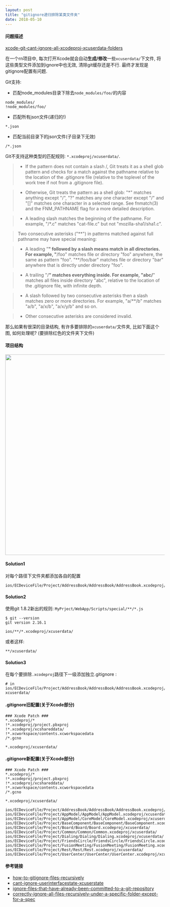 ```yaml
---
layout: post
title: "gitignore递归排除某类文件夹"
date: 2018-05-10
---
```


#### 问题描述

[xcode-git-cant-ignore-all-xcodeproj-xcuserdata-folders](https://stackoverflow.com/questions/50264876/xcode-git-cant-ignore-all-xcodeproj-xcuserdata-folders)

在一个rn项目中, 每次打开Xcode就会自动**生成/修改**一些`xcuserdata/`下文件, 将这些类型文件添加到ignore中也无效, 清除git缓存还是不行. 最终才发现是gitignore配置有问题.

Git支持:

- 匹配node_modules目录下除去`node_modules/foo/`的内容

```
node_modules/
!node_modules/foo/
```
- 匹配所有json文件(递归的!)

```
*.json
```

- 匹配当前目录下的json文件(子目录下无效)

```
/*.json
```

Git不支持这种类型的匹配规则: `*.xcodeproj/xcuserdata/`.

> - If the pattern does not contain a slash /, Git treats it as a shell glob pattern and checks for a match against the pathname relative to the location of the .gitignore file (relative to the toplevel of the work tree if not from a .gitignore file).

> - Otherwise, Git treats the pattern as a shell glob: "*" matches anything except "/", "?" matches any one character except "/" and "[]" matches one character in a selected range. See fnmatch(3) and the FNM_PATHNAME flag for a more detailed description.

> - A leading slash matches the beginning of the pathname. For example, "/*.c" matches "cat-file.c" but not "mozilla-sha1/sha1.c".

> Two consecutive asterisks ("**") in patterns matched against full pathname may have special meaning:

> - A leading "**" followed by a slash means match in all directories. For example, "**/foo" matches file or directory "foo" anywhere, the same as pattern "foo". "**/foo/bar" matches file or directory "bar" anywhere that is directly under directory "foo".

> - A trailing "/**" matches everything inside. For example, "abc/**" matches all files inside directory "abc", relative to the location of the .gitignore file, with infinite depth.

> - A slash followed by two consecutive asterisks then a slash matches zero or more directories. For example, "a/**/b" matches "a/b", "a/x/b", "a/x/y/b" and so on.

> - Other consecutive asterisks are considered invalid.

那么如果有很深的目录结构, 有许多要排除的`xcuserdata/`文件夹, 比如下面这个图, 如何处理呢?
(要排除红色的文件夹下文件)


#### 项目结构

<img src="http://o7bkcj7d7.bkt.clouddn.com/markdown/1525927066535.png" width="632"/>

#### Solution1

对每个路径下文件夹都添加各自的配置

```
ios/ECDeviceFile/Project/AddressBook/AddressBook/AddressBook.xcodeproj/xcuserdata/
```

#### Solution2

使用git 1.8.2新出的规则: `MyPrject/WebApp/Scripts/special/**/*.js`

```
$ git --version
git version 2.16.1
```

```
ios/**/*.xcodeproj/xcuserdata/
```

或者这样:

```
**/xcuserdata/
```

#### Solution3

在每个要排除`.xcodeproj`路径下一级添加独立.gitignore :

```
# in ios/ECDeviceFile/Project/AddressBook/AddressBook/AddressBook.xcodeproj/
xcuserdata/
```



#### .gitignore旧配置(关于Xcode部分)

```
### Xcode Patch ###
*.xcodeproj/*
!*.xcodeproj/project.pbxproj
!*.xcodeproj/xcshareddata/
!*.xcworkspace/contents.xcworkspacedata
/*.gcno

*.xcodeproj/xcuserdata/

```

#### .gitignore新配置(关于Xcode部分)

```
### Xcode Patch ###
*.xcodeproj/*
!*.xcodeproj/project.pbxproj
!*.xcodeproj/xcshareddata/
!*.xcworkspace/contents.xcworkspacedata
/*.gcno

*.xcodeproj/xcuserdata/

ios/ECDeviceFile/Project/AddressBook/AddressBook/AddressBook.xcodeproj/xcuserdata/
ios/ECDeviceFile/Project/AppModel/AppModel/AppModel.xcodeproj/xcuserdata/
ios/ECDeviceFile/Project/AppModel/CoreModel/CoreModel.xcodeproj/xcuserdata/
ios/ECDeviceFile/Project/BaseComponent/BaseComponent/BaseComponent.xcodeproj/xcuserdata/
ios/ECDeviceFile/Project/Board/Board/Board.xcodeproj/xcuserdata/
ios/ECDeviceFile/Project/Common/Common/Common.xcodeproj/xcuserdata/
ios/ECDeviceFile/Project/Dialing/Dialing/Dialing.xcodeproj/xcuserdata/
ios/ECDeviceFile/Project/FriendsCircle/FriendsCircle/FriendsCircle.xcodeproj/xcuserdata/
ios/ECDeviceFile/Project/FusionMeeting/FusionMeeting/FusionMeeting.xcodeproj/xcuserdata/
ios/ECDeviceFile/Project/Rest/Rest/Rest.xcodeproj/xcuserdata/
ios/ECDeviceFile/Project/UserCenter/UserCenter/UserCenter.xcodeproj/xcuserdata/

```

#### 参考链接

- [how-to-gitignore-files-recursively](https://stackoverflow.com/questions/16550688/how-to-gitignore-files-recursively)
- [cant-ignore-userinterfacestate-xcuserstate](https://stackoverflow.com/questions/6564257/cant-ignore-userinterfacestate-xcuserstate)
- [ignore-files-that-have-already-been-committed-to-a-git-repository](https://stackoverflow.com/questions/1139762/ignore-files-that-have-already-been-committed-to-a-git-repository)
- [correctly-ignore-all-files-recursively-under-a-specific-folder-except-for-a-spec](https://stackoverflow.com/questions/17812717/correctly-ignore-all-files-recursively-under-a-specific-folder-except-for-a-spec)


